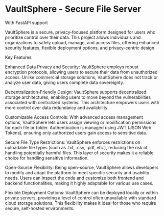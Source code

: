 # VaultSphere - Secure File Server
With FastAPI support

VaultSphere is a secure, privacy-focused platform designed for users who prioritize control over their data. This project allows individuals and organizations to safely upload, manage, and access files, offering enhanced security features, flexible deployment options, and privacy-centric design.

Key Features

Enhanced Data Privacy and Security:
VaultSphere employs robust encryption protocols, allowing users to secure their data from unauthorized access.
Unlike commercial storage solutions, VaultSphere does not track or analyze user data, giving users complete data sovereignty.

Decentralization-Friendly Design:
VaultSphere supports decentralized storage architectures, enabling users to move beyond the vulnerabilities associated with centralized systems. This architecture empowers users with more control over data redundancy and availability.

Customizable Access Controls:
With advanced access management options, VaultSphere lets users assign viewing or modification permissions for each file or folder. Authentication is managed using JWT (JSON Web Tokens), ensuring only authorized users gain access to sensitive data.

Secure File Type Restrictions:
VaultSphere enforces restrictions on uploadable file types (such as .txt, .csv, .pdf, etc.), reducing the risk of handling potentially harmful files. This layer of security makes it a reliable choice for handling sensitive information.

Open-Source Flexibility:
Being open-source, VaultSphere allows developers to modify and adapt the platform to meet specific security and usability needs. Users can inspect the code and customize both frontend and backend functionalities, making it highly adaptable for various use cases.

Flexible Deployment Options:
VaultSphere can be deployed locally or within private servers, providing a level of control often unavailable with standard cloud storage solutions. This flexibility makes it ideal for those who require secure, self-hosted environments.
